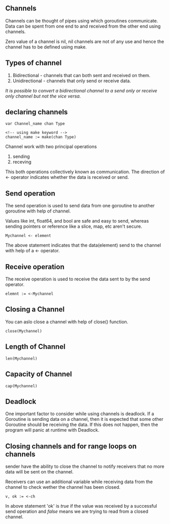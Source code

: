 ## Channels

Channels can be thought of pipes using which goroutines communicate. Data can be spent from one end to and received from the other end using channels.

Zero value of a channel is nil, nil channels are not of any use and hence the channel has to be defined using make.

## Types of channel
1. Bidirectional - channels that can both sent and received on them.
2. Unidirectional - channels that only send or receive data.

*It is possible to convert a bidirectional channel to a send only or receive only channel but not the vice versa.*


## declaring channels

```
var Channel_name chan Type

<!-- using make keyword -->
channel_name := make(chan Type)
```

Channel work with two principal operations

1. sending
2. receving

This both operations collectively known as communication.
The direction of <- operator indicates whether the data is received or send.

## Send operation

The send operation is used to send data from one goroutine to another goroutine with help of channel.

Values like int, float64, and bool are safe and easy to send, whereas sending pointers or reference like a slice, map, etc aren't secure.

```
Mychannel <- element
```

The above statement indicates that the data(element) send to the channel with help of a <- operator.

## Receive operation

The receive operation is used to receive the data sent to by the send operator.

```
elemnt := <-Mychannel
```

## Closing a Channel

You can aslo close a channel with help of close() function.

```
close(Mychannel)
```

## Length of Channel

```
len(Mychannel)
```

## Capacity of Channel

```
cap(Mychannel)
```

## Deadlock

One important factor to consider while using channels is deadlock. If a Goroutine is sending data on a channel, then it is expected that some other Goroutine should be receiving the data. If this does not happen, then the program will panic at runtime with Deadlock.

## Closing channels and for range loops on channels

sender have the ability to close the channel to notify receivers that no more data will be sent on the channel.

Receivers can use an additional variable while receiving data from the channel to check wether the channel has been closed.

```
v, ok := <-ch
```

In above statement 'ok' is *true* if the value was received by a successful send operation and *false* means we are trying to read from a closed channel.